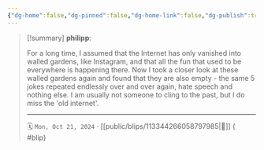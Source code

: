 ```yaml
---
{"dg-home":false,"dg-pinned":false,"dg-home-link":false,"dg-publish":true,"type":"blip","disabled rules":["yaml-title","yaml-title-alias","file-name-heading"],"title":"philipp on mastodon @ 2024-10-21","created-date":"2024-10-21T07:37:27","id":113344266058797980,"updated-date":"2025-05-02T08:50:44","dg-path":"blips/113344266058797985.md","permalink":"/blips/113344266058797985/","dgPassFrontmatter":true,"created":"2024-10-21T07:37:27","updated":"2025-05-02T08:50:44"}
---
```


> [!summary] **philipp**:
>
> For a long time, I assumed that the Internet has only vanished into walled gardens, like Instagram, and that all the fun that used to be everywhere is happening there.
> Now I took a closer look at these walled gardens again and found that they are also empty - the same 5 jokes repeated endlessly over and over again, hate speech and nothing else.
> I am usually not someone to cling to the past, but I do miss the 'old internet'.
> - - -
>
> 🗓️ `Mon, Oct 21, 2024` · [[public/blips/113344266058797985\|🔗]]
{ #blip}

